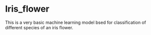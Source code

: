 # Iris_flower
This is a very basic machine learning model bsed for classification of different species of an iris flower.
